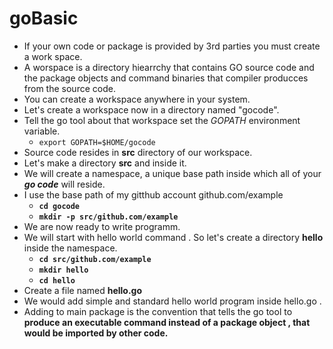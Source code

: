 # goBasic
- If your own code or package is provided by 3rd parties you must create a work space.
- A worspace is a directory hiearrchy that contains GO source code and the package objects and command binaries that compiler producces from the source code.
- You can create a workspace anywhere in your system. 
- Let's create a workspace now in a directory named "gocode".
- Tell the go tool about that workspace set the *GOPATH* environment variable.
  - `export GOPATH=$HOME/gocode`
- Source code resides in **src** directory of our workspace.
- Let's make a directory **src** and inside it.
- We will create a namespace, a unique base path inside which all of your ***go code***  will reside.
- I use the base path of my gitthub account github.com/example 
  - **`cd gocode`**
  - **`mkdir -p src/github.com/example`** 
- We are now ready to write programm.
- We will start with hello world command . So let's create a directory **hello** inside the namespace.
  - **`cd src/github.com/example`**
  - **`mkdir hello`**
  - **`cd hello`**
- Create a file named **hello.go**
- We would add simple and standard hello world program inside hello.go .
- Adding to main package is the convention that tells the go tool to **produce an executable command instead of a package object , that would be imported by other code.**
